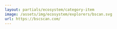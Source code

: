 ```yaml
---
layout: partials/ecosystem/category-item
image: /assets/img/ecosystem/explorers/bscan.svg
url: https://bscscan.com/
---
```

